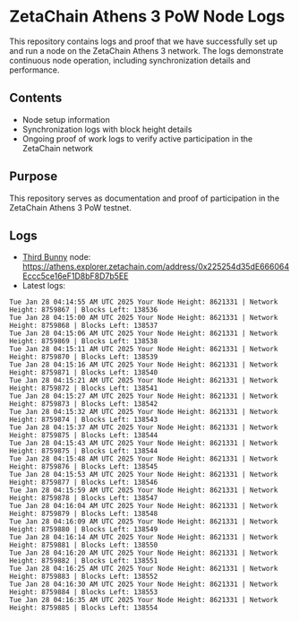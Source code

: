 # ZetaChain Athens 3 PoW Node Logs
This repository contains logs and proof that we have successfully set up and run a node on the ZetaChain Athens 3 network. The logs demonstrate continuous node operation, including synchronization details and performance.

## Contents
- Node setup information
- Synchronization logs with block height details
- Ongoing proof of work logs to verify active participation in the ZetaChain network

## Purpose
This repository serves as documentation and proof of participation in the ZetaChain Athens 3 PoW testnet.

## Logs

- [Third Bunny](https://thirdbunny.xyz/) node: https://athens.explorer.zetachain.com/address/0x225254d35dE666064Eccc5ce16eF1D8bF8D7b5EE
- Latest logs:
```
Tue Jan 28 04:14:55 AM UTC 2025 Your Node Height: 8621331 | Network Height: 8759867 | Blocks Left: 138536
Tue Jan 28 04:15:00 AM UTC 2025 Your Node Height: 8621331 | Network Height: 8759868 | Blocks Left: 138537
Tue Jan 28 04:15:06 AM UTC 2025 Your Node Height: 8621331 | Network Height: 8759869 | Blocks Left: 138538
Tue Jan 28 04:15:11 AM UTC 2025 Your Node Height: 8621331 | Network Height: 8759870 | Blocks Left: 138539
Tue Jan 28 04:15:16 AM UTC 2025 Your Node Height: 8621331 | Network Height: 8759871 | Blocks Left: 138540
Tue Jan 28 04:15:21 AM UTC 2025 Your Node Height: 8621331 | Network Height: 8759872 | Blocks Left: 138541
Tue Jan 28 04:15:27 AM UTC 2025 Your Node Height: 8621331 | Network Height: 8759873 | Blocks Left: 138542
Tue Jan 28 04:15:32 AM UTC 2025 Your Node Height: 8621331 | Network Height: 8759874 | Blocks Left: 138543
Tue Jan 28 04:15:37 AM UTC 2025 Your Node Height: 8621331 | Network Height: 8759875 | Blocks Left: 138544
Tue Jan 28 04:15:43 AM UTC 2025 Your Node Height: 8621331 | Network Height: 8759875 | Blocks Left: 138544
Tue Jan 28 04:15:48 AM UTC 2025 Your Node Height: 8621331 | Network Height: 8759876 | Blocks Left: 138545
Tue Jan 28 04:15:53 AM UTC 2025 Your Node Height: 8621331 | Network Height: 8759877 | Blocks Left: 138546
Tue Jan 28 04:15:59 AM UTC 2025 Your Node Height: 8621331 | Network Height: 8759878 | Blocks Left: 138547
Tue Jan 28 04:16:04 AM UTC 2025 Your Node Height: 8621331 | Network Height: 8759879 | Blocks Left: 138548
Tue Jan 28 04:16:09 AM UTC 2025 Your Node Height: 8621331 | Network Height: 8759880 | Blocks Left: 138549
Tue Jan 28 04:16:14 AM UTC 2025 Your Node Height: 8621331 | Network Height: 8759881 | Blocks Left: 138550
Tue Jan 28 04:16:20 AM UTC 2025 Your Node Height: 8621331 | Network Height: 8759882 | Blocks Left: 138551
Tue Jan 28 04:16:25 AM UTC 2025 Your Node Height: 8621331 | Network Height: 8759883 | Blocks Left: 138552
Tue Jan 28 04:16:30 AM UTC 2025 Your Node Height: 8621331 | Network Height: 8759884 | Blocks Left: 138553
Tue Jan 28 04:16:35 AM UTC 2025 Your Node Height: 8621331 | Network Height: 8759885 | Blocks Left: 138554
```
